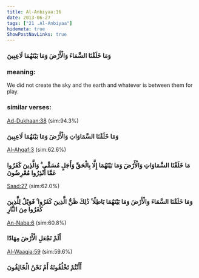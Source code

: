 ```yaml
---
title: Al-Anbiyaa:16
date: 2013-06-27
tags: ["21 .Al-Anbiyaa"]
hidemeta: true 
ShowPostNavLinks: true 
---
```

### وَمَا خَلَقْنَا السَّمَاءَ وَالْأَرْضَ وَمَا بَيْنَهُمَا لَاعِبِينَ
### meaning: 
We did not create the sky and the earth and whatever is between them for play.
### similar verses: 

[Ad-Dukhaan:38](/44/38) (sim:94.3%)

### وَمَا خَلَقْنَا السَّمَاوَاتِ وَالْأَرْضَ وَمَا بَيْنَهُمَا لَاعِبِينَ

[Al-Ahqaf:3](/46/3) (sim:62.6%)

### مَا خَلَقْنَا السَّمَاوَاتِ وَالْأَرْضَ وَمَا بَيْنَهُمَا إِلَّا بِالْحَقِّ وَأَجَلٍ مُسَمًّى ۚ وَالَّذِينَ كَفَرُوا عَمَّا أُنْذِرُوا مُعْرِضُونَ

[Saad:27](/38/27) (sim:62.0%)

### وَمَا خَلَقْنَا السَّمَاءَ وَالْأَرْضَ وَمَا بَيْنَهُمَا بَاطِلًا ۚ ذَٰلِكَ ظَنُّ الَّذِينَ كَفَرُوا ۚ فَوَيْلٌ لِلَّذِينَ كَفَرُوا مِنَ النَّارِ

[An-Naba:6](/78/6) (sim:60.8%)

### أَلَمْ نَجْعَلِ الْأَرْضَ مِهَادًا

[Al-Waaqia:59](/56/59) (sim:59.6%)

### أَأَنْتُمْ تَخْلُقُونَهُ أَمْ نَحْنُ الْخَالِقُونَ

